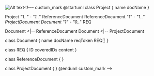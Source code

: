 ![Alt text](http://g.gravizo.com/source/custom_mark?https%3A%2F%2Fraw.githubusercontent.com%2Fseeb0h%2FREQS.io%2Fmaster%2FREADME.md)<!---
custom_mark
@startuml
class Project {
  name
  docName
}

Project "1..*" - "1..*" ReferenceDocument 
ReferenceDocument "1" - "1..*" ProjectDocument
Document "1" - "0..*" REQ

Document <|-- ReferenceDocument 
Document <|-- ProjectDocument  

class Document {
  name
  docName
  reqToken
  REQ[]
}

class REQ {
  ID
  coveredIDs
  content
}

class ReferenceDocument {
}

class ProjectDocument {
}
@enduml
custom_mark
-->
